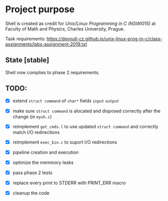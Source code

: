 # Project purpose

Shell is created as credit for *Unix/Linux Programming in C (NSWI015)* at Faculty of Math and Physics, Charles University, Prague.

Task requirements:
https://devnull-cz.github.io/unix-linux-prog-in-c/class-assignments/labs-assignment-2019.txt

## State [stable]

Shell now complies to phase 2 requirements.

## TODO:

- [x] extend `struct command` of `char*` fields `input` `output`

- [x] make sure `struct command` is alocated and disposed correctly after the change (in `mysh.c`)

- [x] reimplement `get_cmds.l` to use updated `struct command` and correctly match I/O redirections

- [x] reimplement `exec_bin.c` to suport I/O redirections

- [x] pipeline creation and execution

- [x] optimize the memmory leaks

- [x] pass phase 2 tests

- [x] replace every print to STDERR with PRINT_ERR macro

- [x] cleanup the code
